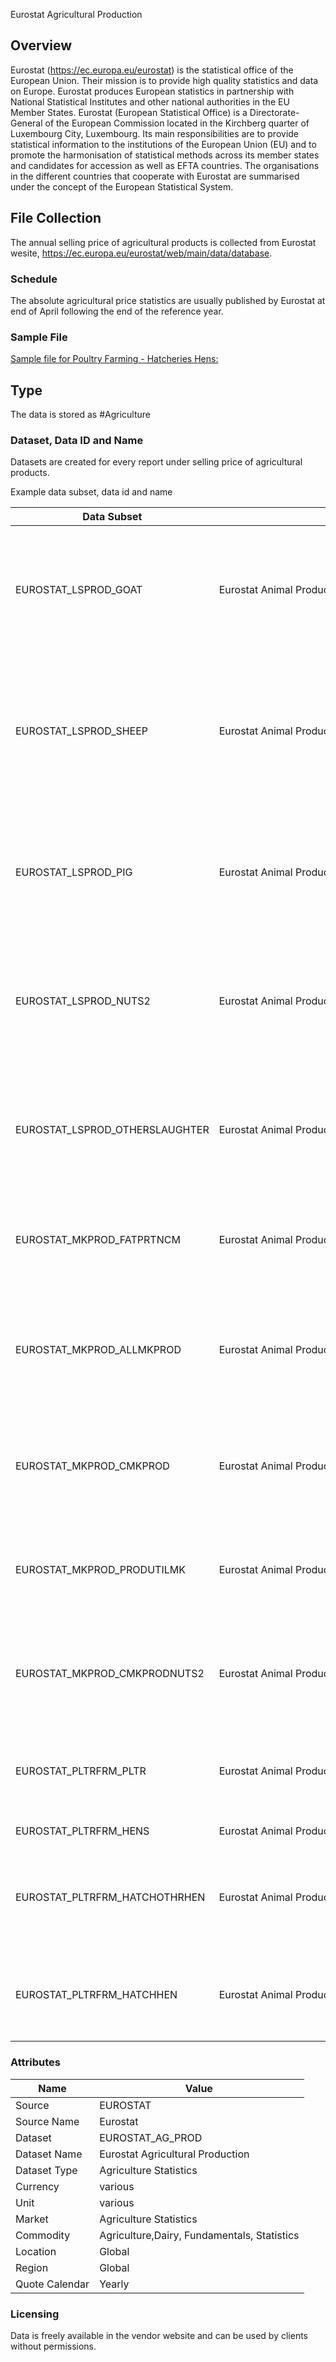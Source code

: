 Eurostat Agricultural Production

## Overview

Eurostat (https://ec.europa.eu/eurostat)  is the statistical office of the European Union. Their mission is to provide high quality statistics and data on Europe. Eurostat produces European statistics in partnership with National Statistical Institutes and other national authorities in the EU Member States. Eurostat (European Statistical Office) is a Directorate-General of the European Commission located in the Kirchberg quarter of Luxembourg City, Luxembourg. Its main responsibilities are to provide statistical information to the institutions of the European Union (EU) and to promote the harmonisation of statistical methods across its member states and candidates for accession as well as EFTA countries. The organisations in the different countries that cooperate with Eurostat are summarised under the concept of the European Statistical System.

## File Collection

The annual selling price of agricultural products is collected from Eurostat wesite, https://ec.europa.eu/eurostat/web/main/data/database. 

### Schedule

The absolute agricultural price statistics are usually published by Eurostat at end of April following the end of the reference year.

### Sample File

 [Sample file for Poultry Farming - Hatcheries Hens:](pathname://../../static/file-samples/apro_ec_strhen.tsv)

## Type

The data is stored as #Agriculture

### Dataset, Data ID and Name

Datasets are created for every report under selling price of agricultural products.

Example data subset, data id and name

|Data Subset|Data Subset Name|Data Id|Name|
|-|-|-|-|
|EUROSTAT_LSPROD_GOAT|Eurostat Animal Production Livestock Goat Population Annual|EUROSTAT.AL.LS.A4210K.M12.THS_HD.A|Eurostat Albania Livestock Goats Population - Goats Mated and Having Already Kidded - December - Thousand Heads (Animals) - Annual|
|EUROSTAT_LSPROD_SHEEP|Eurostat Animal Production Livestock Sheep Population Annual|EUROSTAT.BA.LS.A4110KC.M12.THS_HD.A|Eurostat Bosnia and Herzegovina Livestock Sheep Population - Milk Ewes and Ewe-lambs Put to the Ram - December - Thousand Heads (Animals) - Annual|
|EUROSTAT_LSPROD_PIG|Eurostat Animal Production Livestock Pig Population Annual|EUROSTAT.AL.LS.A3100.M12.THS_HD.A|Eurostat Albania Livestock Pig Population - Live Swine, Domestic Species - December - Thousand Heads (Animals) - Annual|
|EUROSTAT_LSPROD_NUTS2|Eurostat Animal Production Livestock NUTS2 Region Annual|EUROSTAT.AT.SPR.A2000.THS_HD.A|Eurostat Austria Livestock by NUTS 2 regions Bovine Population - Live Bovine Animals - Thousand Heads (Animals) - Annual|
|EUROSTAT_LSPROD_OTHERSLAUGHTER|Eurostat Animal Production Meat Production Estimates of slaughtering, other than in Slaughterhouses Annual|EUROSTAT.AL.SPR.B1230.SL.THS_HD.A|Eurostat Albania Estimates of slaughtering, Other than in Slaughterhouses - Cow - Slaughterings - Thousand Heads (Animals) - Annual|
|EUROSTAT_MKPROD_FATPRTNCM|Eurostat Animal Production Milk and Products Fat Contents and Protein Contents (Cow's Milk) Annual|EUROSTAT.AT.MP.MC001.PCA.A|Eurostat Austria Fat and Protein Contents of Cow's Milk Cows Milk Collection - Annual|
|EUROSTAT_MKPROD_ALLMKPROD|Eurostat Animal Production Milk and Products Milk Collection (All Milks) and Dairy Products Obtained Annual|EUROSTAT.AL.SPR.D2200V.UWM.A|Eurostat Albania All Milk Collection and Products Obtained Cream for Direct Consumption Utilization of Whole Milk (1 000 T) - Annual|
|EUROSTAT_MKPROD_CMKPROD|Eurostat Animal Production Milk and Products Cows' Milk Collection and Products Obtained Annual|EUROSTAT.AL.MP.D1110D.THS_T.A|Eurostat Albania Cows Milk collection and Products Obtained - Raw Cows Milk Delivered to Dairies - Annual|
|EUROSTAT_MKPROD_PRODUTILMK|Eurostat Animal Production Milk and Products Production and Utilization of Milk on the Farm Annual|EUROSTAT.AT.MP.D0100AD.UWM.A|Eurostat Austria Production and Utilization of Milk on the Farm Farm Milk Products Delivered to Dairies - Annual|
|EUROSTAT_MKPROD_CMKPRODNUTS2|Eurostat Animal Production Milk and Products Production of Cow's Milk on Farms by NUTS2 Regions Annual|EUROSTAT.AT1.MP.D1110A.PRO.A|Eurostat OstÃ¶sterreich Production and Utilization of Milk on the Farm Raw Cows Milk From Farm - Annual|
|EUROSTAT_PLTRFRM_PLTR|Eurostat Animal Production Poultry Farming Poultry Annual|EUROSTAT.AT.PL.A5130O.CH.A|Eurostat Austria Poultry - Chicks Hatched - Chicks of Laying Hen Breeds (Laying) - Annual|
|EUROSTAT_PLTRFRM_HENS|Eurostat Animal Production Poultry Farming Laying Hens Population Annual|EUROSTAT.BE.PL.A5110O.THS_HD.A|Eurostat Belgium Poultry |
|EUROSTAT_PLTRFRM_HATCHOTHRHEN|Eurostat Animal Production Poultry Farming Hatcheries - Poultry Other Than Hens Annual|EUROSTAT.EE.PL.STUR.CAP.50001_100000.A|Eurostat Estonia - Poultry Other Than Hens - Turkey Eggs - Capacity - From 50 001 to 100 000 Eggs - Annual|
|EUROSTAT_PLTRFRM_HATCHHEN|Eurostat Animal Production Poultry Farming Hatcheries - Hens Annual|EUROSTAT.EL.PL.SHEN.CAP.200001_500000.A|Eurostat Greece - Hatcheries Hens - Hens Eggs - Capacity - From 200 001 to 500 000 Eggs - Annual|

### Attributes

|Name|Value|
|-|-|
|Source|EUROSTAT|
|Source Name|Eurostat|
|Dataset|EUROSTAT_AG_PROD|
|Dataset Name|Eurostat Agricultural Production|
|Dataset Type|Agriculture Statistics|
|Currency|various|
|Unit|various|
|Market|Agriculture Statistics|
|Commodity|Agriculture,Dairy, Fundamentals, Statistics|
|Location|Global|
|Region|Global|
|Quote Calendar|Yearly|

### Licensing

Data is freely available in the vendor website and can be used by clients without permissions.